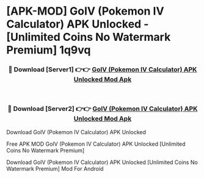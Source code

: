 # [APK-MOD] GoIV (Pokemon IV Calculator) APK Unlocked - [Unlimited Coins No Watermark Premium] 1q9vq



<div align="center">
<h3>🔴 Download [Server1] 👉👉 <a href="https://momento.my/?title=GoIV_(Pokemon_IV_Calculator)_APK_Unlocked">GoIV (Pokemon IV Calculator) APK Unlocked Mod Apk</a></h3><br>

<h3>🔴 Download [Server2] 👉👉 <a href="https://momento.my/?title=GoIV_(Pokemon_IV_Calculator)_APK_Unlocked">GoIV (Pokemon IV Calculator) APK Unlocked Mod Apk</a></h3>
</div>



Download GoIV (Pokemon IV Calculator) APK Unlocked 

Free APK MOD GoIV (Pokemon IV Calculator) APK Unlocked [Unlimited Coins No Watermark Premium]

Download GoIV (Pokemon IV Calculator) APK Unlocked [Unlimited Coins No Watermark Premium] Mod For Android
